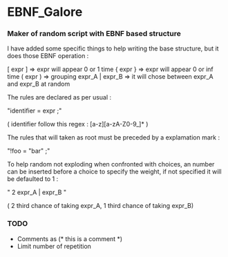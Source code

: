 # EBNF_Galore
### Maker of random script with EBNF based structure

I have added some specific things to help writing the base structure, but it
does those EBNF operation :

 [ expr ]           => expr will appear 0 or 1 time
 { expr }           => expr will appear 0 or inf time
 ( expr )           => grouping
 expr_A | expr_B    => it will chose between expr_A and expr_B at random


The rules are declared as per usual :

 "identifier = expr ;"

 ( identifier follow this regex : [a-z][a-zA-Z0-9_]* )


The rules that will taken as root must be preceded by a explamation mark :

 "!foo = "bar" ;"


To help random not exploding when confronted with choices, an number can be inserted before a choice to specify the weight,
if not specified it will be defaulted to 1 :

 " 2 expr_A | expr_B "

 ( 2 third chance of taking expr_A, 1 third chance of taking expr_B)


### TODO
- Comments as (* this is a comment \*\)
- Limit number of repetition


